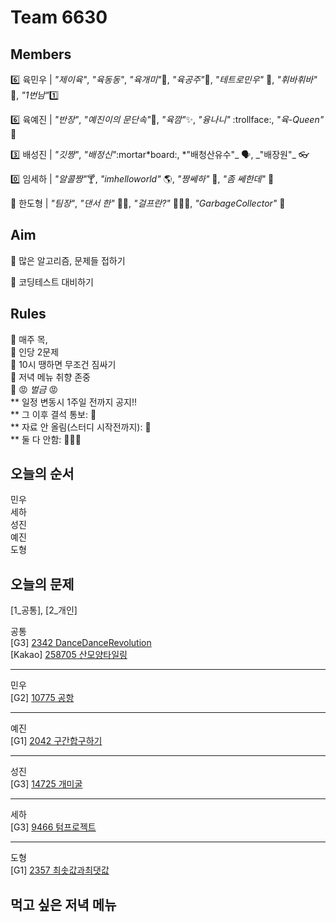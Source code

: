 # Team 6630

## Members

:six: 육민우 | _"제이육"_, _"육동동"_, _"육개미"_:ant:, _"육공주"_:princess:, _"테트로민우"_ 🧩, _"휘바휘바"_ 🙌, _"1번남"_:one:

:six: 육예진 | _"반장"_, _"예진이의 문단속"_:door:, _"육깜"_:sparkles:, _"융나니"_ :trollface:, _"육-Queen"_ 👑

:three: 배성진 | _"깃짱"_, _"배정신"_:mortar*board:, *"배청산유수"_ 🗣️, _"배장원"\_ :eyeglasses:

:zero: 임세하 | _"알콜짱"_:cocktail:, _"imhelloworld"_ 🌎, _"짱쎄하"_ 💪, _"좀 쎄한데"_ 👀

💯 한도형 | _"팀장"_, _"댄서 한"_ 🕺🏻, _"걸프란?"_ 🤷🏻‍♀️, _"GarbageCollector"_ 🤖

## Aim

:dart: 많은 알고리즘, 문제들 접하기

:dart: 코딩테스트 대비하기

## Rules

:pushpin: 매주 목,  
:pushpin: 인당 2문제  
:pushpin: 10시 땡하면 무조건 짐싸기  
:pushpin: 저녁 메뉴 취향 존중  
:pushpin: :rage: _벌금_ :rage:  
** 일정 변동시 1주일 전까지 공지!!  
** 그 이후 결석 통보: :money_with_wings:  
** 자료 안 올림(스터디 시작전까지): :money_with_wings:  
** 둘 다 안함: :money_with_wings::money_with_wings::money_with_wings:

## 오늘의 순서

민우  
세하  
성진  
예진  
도형

## 오늘의 문제

[1_공통], [2_개인]

공통  
[G3] [2342 DanceDanceRevolution](https://www.acmicpc.net/problem/2342)  
[Kakao] [258705 산모양타일링](https://school.programmers.co.kr/learn/courses/30/lessons/258705)

---

민우  
[G2] [10775 공항](https://www.acmicpc.net/problem/10775)

---

예진  
[G1] [2042 구간합구하기](https://www.acmicpc.net/problem/2042)

---

성진  
[G3] [14725 개미굴](https://www.acmicpc.net/problem/14725)

---

세하  
[G3] [9466 텀프로젝트](https://www.acmicpc.net/problem/9466)

---

도형  
[G1] [2357 최솟값과최댓값](https://www.acmicpc.net/problem/2357)

## 먹고 싶은 저녁 메뉴
